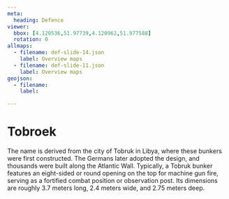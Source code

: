```yaml
---
meta:
  heading: Defence
viewer:
  bbox: [4.120536,51.97739,4.120962,51.977588]
  rotation: 0
allmaps:
  - filename: def-slide-14.json
    label: Overview maps
  - filename: def-slide-11.json
    label: Overview maps
geojson:
  - filename: 
    label:

---
```


# Tobroek

The name is derived from the city of Tobruk in Libya, where these bunkers were first constructed. The Germans later adopted the design, and thousands were built along the Atlantic Wall​. Typically, a Tobruk bunker features an eight-sided or round opening on the top for machine gun fire, serving as a fortified combat position or observation post. Its dimensions are roughly 3.7 meters long, 2.4 meters wide, and 2.75 meters deep.